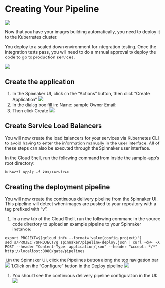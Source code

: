 # Creating Your Pipeline

![](../docs/img/pipeline-overview.png)

Now that you have your images building automatically, you need to deploy it to the Kubernetes cluster.

You deploy to a scaled down environment for integration testing. Once the integration tests pass, you will need to do a manual approval to deploy the code to go to production services.
 
![](../docs/img/PLACEHOLDER.png)

## Create the application
1. In the Spinnaker UI, click on the “Actions” button, then click “Create Application”
  ![](../docs/img/PLACEHOLDER.png)
1. In the dialog box fill in:
  Name: sample
  Owner Email: <your email address>
1. Then click Create
  ![](../docs/img/PLACEHOLDER.png)


## Create Service Load Balancers
You will now create the load balancers for your services via Kubernetes CLI to avoid having to enter the information manually in the user interface. All of these steps can also be executed through the Spinnaker user interface.

In the Cloud Shell, run the following command from inside the sample-app’s root directory:
```shell
kubectl apply -f k8s/services
```

## Creating the deployment pipeline
You will now create the continuous delivery pipeline from the Spinnaker UI. This pipeline will detect when images are pushed to your repository with a tag prefixed with “v”.

1. In a new tab of the Cloud Shell, run the following command in the source code directory to upload an example pipeline to your Spinnaker instance:
```shell
export PROJECT=$(gcloud info --format='value(config.project)')
sed s/PROJECT/$PROJECT/g spinnaker/pipeline-deploy.json | curl -d@- -X POST --header "Content-Type: application/json" --header "Accept: */*" http://localhost:8080/gate/pipelines
```
1.In the Spinnaker UI, click the Pipelines button along the top navigation bar
  ![](../docs/img/PLACEHOLDER.png)
1.Click on the “Configure” button in the Deploy pipeline
  ![](../docs/img/PLACEHOLDER.png)
1. You should see the continuous delivery pipeline configuration in the UI:
  ![](../docs/img/PLACEHOLDER.png)



